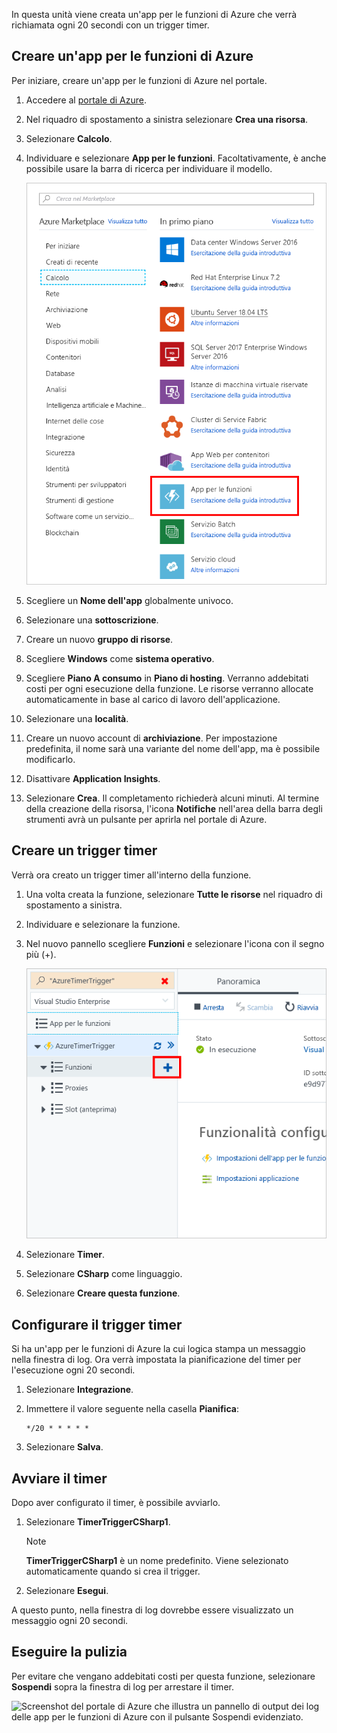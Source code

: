 In questa unità viene creata un'app per le funzioni di Azure che verrà richiamata ogni 20 secondi con un trigger timer.

## <a name="create-an-azure-function-app"></a>Creare un'app per le funzioni di Azure

Per iniziare, creare un'app per le funzioni di Azure nel portale.

1. Accedere al [portale di Azure](https://portal.azure.com?azure-portal=true).

1. Nel riquadro di spostamento a sinistra selezionare **Crea una risorsa**.

1. Selezionare **Calcolo**.

1. Individuare e selezionare **App per le funzioni**. Facoltativamente, è anche possibile usare la barra di ricerca per individuare il modello.

    ![Screenshot del portale di Azure che illustra il pannello Crea una risorsa con App per le funzioni evidenziato.](../media/4-click-function-app.png)

1. Scegliere un **Nome dell'app** globalmente univoco.

1. Selezionare una **sottoscrizione**.

1. Creare un nuovo **gruppo di risorse**.

1. Scegliere **Windows** come **sistema operativo**.

1. Scegliere **Piano A consumo** in **Piano di hosting**. Verranno addebitati costi per ogni esecuzione della funzione. Le risorse verranno allocate automaticamente in base al carico di lavoro dell'applicazione.

1. Selezionare una **località**.

1. Creare un nuovo account di **archiviazione**. Per impostazione predefinita, il nome sarà una variante del nome dell'app, ma è possibile modificarlo.

1. Disattivare **Application Insights**.

1. Selezionare **Crea**. Il completamento richiederà alcuni minuti. Al termine della creazione della risorsa, l'icona **Notifiche** nell'area della barra degli strumenti avrà un pulsante per aprirla nel portale di Azure.

## <a name="create-a-timer-trigger"></a>Creare un trigger timer

Verrà ora creato un trigger timer all'interno della funzione.

1. Una volta creata la funzione, selezionare **Tutte le risorse** nel riquadro di spostamento a sinistra.

1. Individuare e selezionare la funzione.

1. Nel nuovo pannello scegliere **Funzioni** e selezionare l'icona con il segno più (+).

    ![Screenshot del portale di Azure che illustra un pannello App per le funzioni con il pulsante (+) del sottomenu Funzioni evidenziato.](../media/4-hover-function.png)

1. Selezionare **Timer**.

1. Selezionare **CSharp** come linguaggio.

1. Selezionare **Creare questa funzione**.

## <a name="configure-the-timer-trigger"></a>Configurare il trigger timer

Si ha un'app per le funzioni di Azure la cui logica stampa un messaggio nella finestra di log. Ora verrà impostata la pianificazione del timer per l'esecuzione ogni 20 secondi.

1. Selezionare **Integrazione**.

1. Immettere il valore seguente nella casella **Pianifica**:

    ```log
    */20 * * * * *
    ```

1. Selezionare **Salva**.

## <a name="start-the-timer"></a>Avviare il timer

Dopo aver configurato il timer, è possibile avviarlo.

1. Selezionare **TimerTriggerCSharp1**.

    > [!NOTE]
    > **TimerTriggerCSharp1** è un nome predefinito. Viene selezionato automaticamente quando si crea il trigger.

1. Selezionare **Esegui**.

A questo punto, nella finestra di log dovrebbe essere visualizzato un messaggio ogni 20 secondi.

## <a name="clean-up"></a>Eseguire la pulizia
<!---TODO: Update for sandbox?--->

Per evitare che vengano addebitati costi per questa funzione, selezionare **Sospendi** sopra la finestra di log per arrestare il timer.

![Screenshot del portale di Azure che illustra un pannello di output dei log delle app per le funzioni di Azure con il pulsante Sospendi evidenziato.](../media/4-pause-timer.png)
